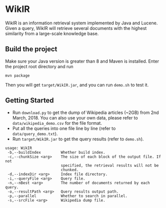 # WikIR

WikIR is an information retrieval system implemented by Java and Lucene. Given a query, WikIR will retrieve several
documents with the highest similarity from a large-scale knowledge base.

## Build the project

Make sure your Java version is greater than 8 and Maven is installed. Enter the project root directory and run

```shell
mvn package
```

Then you will get `target/WikIR.jar`, and you can run `demo.sh` to test it.

## Getting Started

* Run `download.py` to get the dump of Wikipedia articles (~2GB) from 2nd March, 2018. You can also use your own data,
  please refer to `data/wikipedia_demo.csv` for the file format.
* Put all the queries into one file line by line (refer to `data/query_demo.txt`).
* Run `target/WikIR.jar` to get the query results (refer to `demo.sh`).

```shell
usage: WikIR
 -b,--buildIndex         Whether build index.
 -c,--chunkSize <arg>    The size of each block of the output file. If not
                         specified, the retrieval results will not be
                         chunked.
 -d,--indexDir <arg>     Index file directory.
 -i,--queryFile <arg>    Query file.
 -n,--nBest <arg>        The number of documents returned by each query.
 -o,--resultPath <arg>   Query results output path.
 -p,--parallel           Whether to search in parallel.
 -s,--srcFile <arg>      Wikipedia dump file.
```
